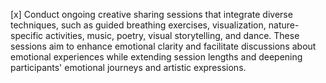[x] Conduct ongoing creative sharing sessions that integrate diverse techniques, such as guided breathing exercises, visualization, nature-specific activities, music, poetry, visual storytelling, and dance. These sessions aim to enhance emotional clarity and facilitate discussions about emotional experiences while extending session lengths and deepening participants' emotional journeys and artistic expressions.